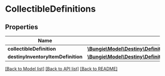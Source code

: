 # CollectibleDefinitions

## Properties
Name | Type | Description | Notes
------------ | ------------- | ------------- | -------------
**collectibleDefinition** | [**\Bungie\Model\Destiny\Definitions\Collectibles\DestinyCollectibleDefinition**](DestinyCollectibleDefinition.md) |  | [optional] 
**destinyInventoryItemDefinition** | [**\Bungie\Model\Destiny\Definitions\DestinyInventoryItemDefinition**](DestinyInventoryItemDefinition.md) |  | [optional] 

[[Back to Model list]](../README.md#documentation-for-models) [[Back to API list]](../README.md#documentation-for-api-endpoints) [[Back to README]](../README.md)


